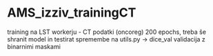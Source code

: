 # AMS_izziv_trainingCT

training na LST workerju - CT podatki (oncoreg) 200 epochs, treba še shranit model in testirat
spremembe na utils.py -> dice_val
validacija z binarnimi maskami